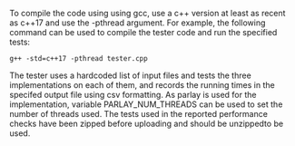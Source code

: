 To compile the code using using gcc, use a c++ version at least as recent as c++17 and use the -pthread argument. For example, the following command can be used to compile the tester code and run the specified tests:
``` 
g++ -std=c++17 -pthread tester.cpp
``` 
The tester uses a hardcoded list of input files and tests the three implementations on each of them, and records the running times in the specifed output file using csv formatting.
As parlay is used for the implementation, variable PARLAY_NUM_THREADS can be used to set the number of threads used.
The tests used in the reported performance checks have been zipped before uploading and should be unzippedto be used.
